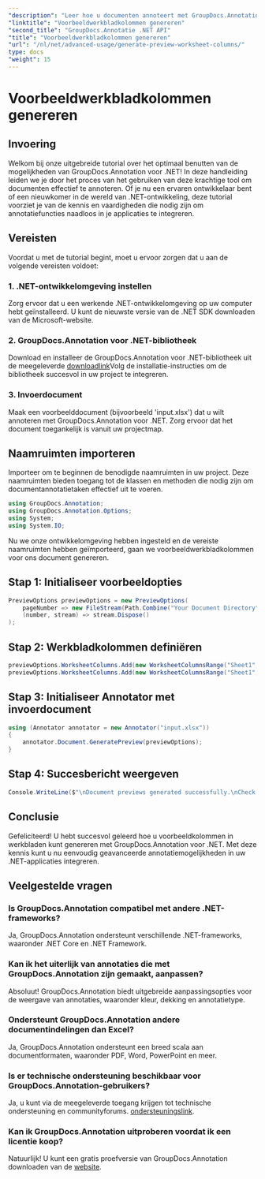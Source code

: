 ```yaml
---
"description": "Leer hoe u documenten annoteert met GroupDocs.Annotation voor .NET. Stapsgewijze handleiding voor .NET-ontwikkelaars. Verbeter uw applicaties."
"linktitle": "Voorbeeldwerkbladkolommen genereren"
"second_title": "GroupDocs.Annotatie .NET API"
"title": "Voorbeeldwerkbladkolommen genereren"
"url": "/nl/net/advanced-usage/generate-preview-worksheet-columns/"
type: docs
"weight": 15
---
```


# Voorbeeldwerkbladkolommen genereren

## Invoering
Welkom bij onze uitgebreide tutorial over het optimaal benutten van de mogelijkheden van GroupDocs.Annotation voor .NET! In deze handleiding leiden we je door het proces van het gebruiken van deze krachtige tool om documenten effectief te annoteren. Of je nu een ervaren ontwikkelaar bent of een nieuwkomer in de wereld van .NET-ontwikkeling, deze tutorial voorziet je van de kennis en vaardigheden die nodig zijn om annotatiefuncties naadloos in je applicaties te integreren.
## Vereisten
Voordat u met de tutorial begint, moet u ervoor zorgen dat u aan de volgende vereisten voldoet:
### 1. .NET-ontwikkelomgeving instellen
Zorg ervoor dat u een werkende .NET-ontwikkelomgeving op uw computer hebt geïnstalleerd. U kunt de nieuwste versie van de .NET SDK downloaden van de Microsoft-website.
### 2. GroupDocs.Annotation voor .NET-bibliotheek
Download en installeer de GroupDocs.Annotation voor .NET-bibliotheek uit de meegeleverde [downloadlink](https://releases.groupdocs.com/annotation/net/)Volg de installatie-instructies om de bibliotheek succesvol in uw project te integreren.
### 3. Invoerdocument
Maak een voorbeelddocument (bijvoorbeeld 'input.xlsx') dat u wilt annoteren met GroupDocs.Annotation voor .NET. Zorg ervoor dat het document toegankelijk is vanuit uw projectmap.

## Naamruimten importeren
Importeer om te beginnen de benodigde naamruimten in uw project. Deze naamruimten bieden toegang tot de klassen en methoden die nodig zijn om documentannotatietaken effectief uit te voeren.

```csharp
using GroupDocs.Annotation;
using GroupDocs.Annotation.Options;
using System;
using System.IO;
```

Nu we onze ontwikkelomgeving hebben ingesteld en de vereiste naamruimten hebben geïmporteerd, gaan we voorbeeldwerkbladkolommen voor ons document genereren.
## Stap 1: Initialiseer voorbeeldopties
```csharp
PreviewOptions previewOptions = new PreviewOptions(
    pageNumber => new FileStream(Path.Combine("Your Document Directory", $"cells_page{pageNumber}.png"), FileMode.Create),
    (number, stream) => stream.Dispose()
);
```
## Stap 2: Werkbladkolommen definiëren
```csharp
previewOptions.WorksheetColumns.Add(new WorksheetColumnsRange("Sheet1", 2, 3));
previewOptions.WorksheetColumns.Add(new WorksheetColumnsRange("Sheet1", 1, 1));
```
## Stap 3: Initialiseer Annotator met invoerdocument
```csharp
using (Annotator annotator = new Annotator("input.xlsx"))
{
    annotator.Document.GeneratePreview(previewOptions);
}
```
## Stap 4: Succesbericht weergeven
```csharp
Console.WriteLine($"\nDocument previews generated successfully.\nCheck output in {"Your Document Directory"}.");
```

## Conclusie
Gefeliciteerd! U hebt succesvol geleerd hoe u voorbeeldkolommen in werkbladen kunt genereren met GroupDocs.Annotation voor .NET. Met deze kennis kunt u nu eenvoudig geavanceerde annotatiemogelijkheden in uw .NET-applicaties integreren.
## Veelgestelde vragen
### Is GroupDocs.Annotation compatibel met andere .NET-frameworks?
Ja, GroupDocs.Annotation ondersteunt verschillende .NET-frameworks, waaronder .NET Core en .NET Framework.
### Kan ik het uiterlijk van annotaties die met GroupDocs.Annotation zijn gemaakt, aanpassen?
Absoluut! GroupDocs.Annotation biedt uitgebreide aanpassingsopties voor de weergave van annotaties, waaronder kleur, dekking en annotatietype.
### Ondersteunt GroupDocs.Annotation andere documentindelingen dan Excel?
Ja, GroupDocs.Annotation ondersteunt een breed scala aan documentformaten, waaronder PDF, Word, PowerPoint en meer.
### Is er technische ondersteuning beschikbaar voor GroupDocs.Annotation-gebruikers?
Ja, u kunt via de meegeleverde toegang krijgen tot technische ondersteuning en communityforums. [ondersteuningslink](https://forum.groupdocs.com/c/annotation/10).
### Kan ik GroupDocs.Annotation uitproberen voordat ik een licentie koop?
Natuurlijk! U kunt een gratis proefversie van GroupDocs.Annotation downloaden van de [website](https://releases.groupdocs.com/).